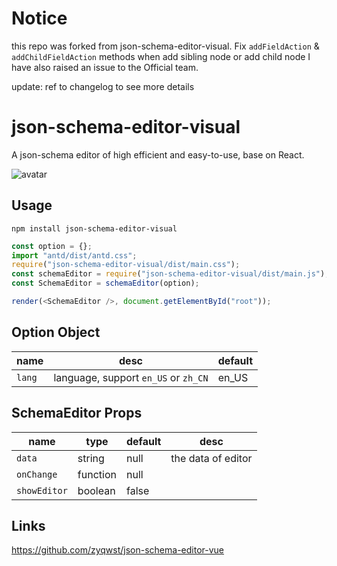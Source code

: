 # Notice

this repo was forked from json-schema-editor-visual.
Fix `addFieldAction` & `addChildFieldAction` methods when add sibling node or add child node
I have also raised an issue to the Official team.

update: ref to changelog to see more details

# json-schema-editor-visual

A json-schema editor of high efficient and easy-to-use, base on React.

![avatar](json-schema-editor-visual.jpg)

## Usage

```
npm install json-schema-editor-visual
```

```js
const option = {};
import "antd/dist/antd.css";
require("json-schema-editor-visual/dist/main.css");
const schemaEditor = require("json-schema-editor-visual/dist/main.js");
const SchemaEditor = schemaEditor(option);

render(<SchemaEditor />, document.getElementById("root"));
```

## Option Object

| name   | desc                                 | default |
| ------ | ------------------------------------ | ------- |
| `lang` | language, support `en_US` or `zh_CN` | en_US   |

## SchemaEditor Props

| name         | type     | default | desc               |
| ------------ | -------- | ------- | ------------------ |
| `data`       | string   | null    | the data of editor |
| `onChange`   | function | null    |
| `showEditor` | boolean  | false   |

## Links

https://github.com/zyqwst/json-schema-editor-vue
